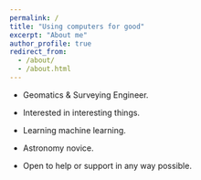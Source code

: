 ```yaml
---
permalink: /
title: "Using computers for good"
excerpt: "About me"
author_profile: true
redirect_from: 
  - /about/
  - /about.html
---
```


- Geomatics & Surveying Engineer.

- Interested in interesting things.

- Learning machine learning.

- Astronomy novice.

- Open to help or support in any way possible.

